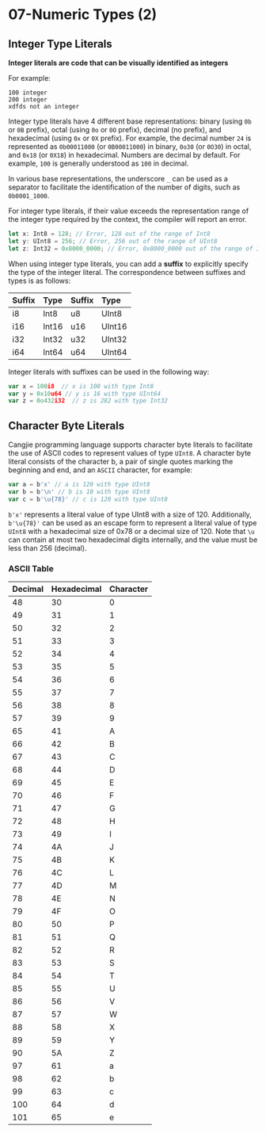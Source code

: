 # 07-Numeric Types (2)

## Integer Type Literals

**Integer literals are code that can be visually identified as integers**

For example:

```
100 integer
200 integer
xdfds not an integer
```

Integer type literals have 4 different base representations: binary (using `0b` or `0B` prefix), octal (using `0o` or `0O` prefix), decimal (no prefix), and hexadecimal (using `0x` or `0X` prefix). For example, the decimal number `24` is represented as `0b00011000` (or `0B00011000`) in binary, `0o30` (or `0O30`) in octal, and `0x18` (or `0X18`) in hexadecimal. Numbers are decimal by default. For example, `100` is generally understood as `100` in decimal.

In various base representations, the underscore `_` can be used as a separator to facilitate the identification of the number of digits, such as `0b0001_1000`.

For integer type literals, if their value exceeds the representation range of the integer type required by the context, the compiler will report an error.

```typescript
let x: Int8 = 128; // Error, 128 out of the range of Int8
let y: UInt8 = 256; // Error, 256 out of the range of UInt8
let z: Int32 = 0x8000_0000; // Error, 0x8000_0000 out of the range of Int32
```

When using integer type literals, you can add a **suffix** to explicitly specify the type of the integer literal. The correspondence between suffixes and types is as follows:

| Suffix | Type  | Suffix | Type   |
| :--- | :---- | :--- | :----- |
| i8   | Int8  | u8   | UInt8  |
| i16  | Int16 | u16  | UInt16 |
| i32  | Int32 | u32  | UInt32 |
| i64  | Int64 | u64  | UInt64 |

Integer literals with suffixes can be used in the following way:

```typescript
var x = 100i8  // x is 100 with type Int8
var y = 0x10u64 // y is 16 with type UInt64
var z = 0o432i32  // z is 282 with type Int32
```

## Character Byte Literals

Cangjie programming language supports character byte literals to facilitate the use of ASCII codes to represent values of type `UInt8`. A character byte literal consists of the character b, a pair of single quotes marking the beginning and end, and an `ASCII` character, for example:

```typescript
var a = b'x' // a is 120 with type UInt8
var b = b'\n' // b is 10 with type UInt8
var c = b'\u{78}' // c is 120 with type UInt8
```

`b'x'` represents a literal value of type UInt8 with a size of 120. Additionally, `b'\u{78}'` can be used as an escape form to represent a literal value of type `UInt8` with a hexadecimal size of 0x78 or a decimal size of 120. Note that `\u` can contain at most two hexadecimal digits internally, and the value must be less than 256 (decimal).

### ASCII Table

| Decimal | Hexadecimal | Character |
| ------ | -------- | ---- |
| 48     | 30       | 0    |
| 49     | 31       | 1    |
| 50     | 32       | 2    |
| 51     | 33       | 3    |
| 52     | 34       | 4    |
| 53     | 35       | 5    |
| 54     | 36       | 6    |
| 55     | 37       | 7    |
| 56     | 38       | 8    |
| 57     | 39       | 9    |
| 65     | 41       | A    |
| 66     | 42       | B    |
| 67     | 43       | C    |
| 68     | 44       | D    |
| 69     | 45       | E    |
| 70     | 46       | F    |
| 71     | 47       | G    |
| 72     | 48       | H    |
| 73     | 49       | I    |
| 74     | 4A       | J    |
| 75     | 4B       | K    |
| 76     | 4C       | L    |
| 77     | 4D       | M    |
| 78     | 4E       | N    |
| 79     | 4F       | O    |
| 80     | 50       | P    |
| 81     | 51       | Q    |
| 82     | 52       | R    |
| 83     | 53       | S    |
| 84     | 54       | T    |
| 85     | 55       | U    |
| 86     | 56       | V    |
| 87     | 57       | W    |
| 88     | 58       | X    |
| 89     | 59       | Y    |
| 90     | 5A       | Z    |
| 97     | 61       | a    |
| 98     | 62       | b    |
| 99     | 63       | c    |
| 100    | 64       | d    |
| 101    | 65       | e    |